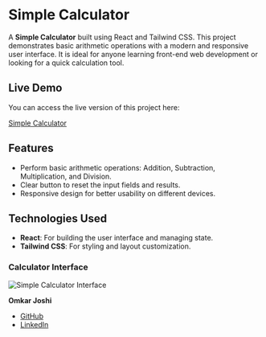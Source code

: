 # Simple Calculator

A **Simple Calculator** built using React and Tailwind CSS. This project demonstrates basic arithmetic operations with a modern and responsive user interface. It is ideal for anyone learning front-end web development or looking for a quick calculation tool.

## Live Demo

You can access the live version of this project here:

[Simple Calculator](https://omkarjoshi33.github.io/Simple-Calci/)

## Features

- Perform basic arithmetic operations: Addition, Subtraction, Multiplication, and Division.
- Clear button to reset the input fields and results.
- Responsive design for better usability on different devices.

## Technologies Used

- **React**: For building the user interface and managing state.
- **Tailwind CSS**: For styling and layout customization.


### Calculator Interface

![Simple Calculator Interface](https://via.placeholder.com/600x400?text=Simple+Calculator)



**Omkar Joshi**

- [GitHub](https://github.com/OmkarJoshi33)
- [LinkedIn](https://www.linkedin.com/in/omkar-joshi-776477250)

